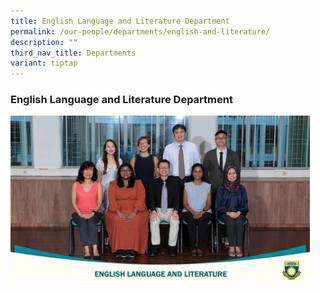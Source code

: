 ```yaml
---
title: English Language and Literature Department
permalink: /our-people/departments/english-and-literature/
description: ""
third_nav_title: Departments
variant: tiptap
---
```

<h3><strong>English Language and Literature Department</strong></h3>
<p></p>
<div class="isomer-image-wrapper">
<img style="width: 95%;" height="auto" width="100%" alt="" src="/images/Our People/School Departments/English_Language_and_Literature_24.jpg">
</div>
<p></p>